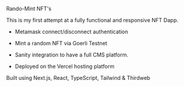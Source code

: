 Rando-Mint NFT's

This is my first attempt at a fully functional and responsive NFT Dapp.

- Metamask connect/disconnect authentication

- Mint a random NFT via Goerli Testnet

- Sanity integration to have a full CMS platform.

- Deployed on the Vercel hosting platform

Built using Next.js, React, TypeScript, Tailwind & Thirdweb
